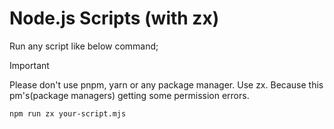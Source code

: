# Node.js Scripts (with zx)

Run any script like below command;

> [!IMPORTANT]  
> Please don't use pnpm, yarn or any package manager. Use zx.
> Because this pm's(package managers) getting some permission errors.

```shell
npm run zx your-script.mjs
```